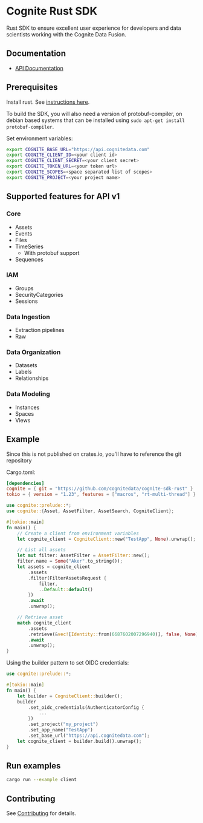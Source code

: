 # Cognite Rust SDK

Rust SDK to ensure excellent user experience for developers and data scientists working with the Cognite Data Fusion.

## Documentation

* [API Documentation](https://docs.cognite.com/api/v1/)

## Prerequisites

Install rust. See [instructions here](https://rustup.rs/).

To build the SDK, you will also need a version of protobuf-compiler, on debian based systems that can be installed using `sudo apt-get install protobuf-compiler`.

Set environment variables:

```bash
export COGNITE_BASE_URL="https://api.cognitedata.com"
export COGNITE_CLIENT_ID=<your client id>
export COGNITE_CLIENT_SECRET=<your client secret>
export COGNITE_TOKEN_URL=<your token url>
export COGNITE_SCOPES=<space separated list of scopes>
export COGNITE_PROJECT=<your project name>
```

## Supported features for API v1

### Core

* Assets
* Events
* Files
* TimeSeries
  * With protobuf support
* Sequences

### IAM

* Groups
* SecurityCategories
* Sessions

### Data Ingestion

* Extraction pipelines
* Raw

### Data Organization

* Datasets
* Labels
* Relationships

### Data Modeling

* Instances
* Spaces
* Views

## Example

Since this is not published on crates.io, you'll have to reference the git repository

Cargo.toml:

```TOML
[dependencies]
cognite = { git = "https://github.com/cognitedata/cognite-sdk-rust" }
tokio = { version = "1.23", features = ["macros", "rt-multi-thread"] }
```

```Rust
use cognite::prelude::*;
use cognite::{Asset, AssetFilter, AssetSearch, CogniteClient};

#[tokio::main]
fn main() {
    // Create a client from environment variables
    let cognite_client = CogniteClient::new("TestApp", None).unwrap();

    // List all assets
    let mut filter: AssetFilter = AssetFilter::new();
    filter.name = Some("Aker".to_string());
    let assets = cognite_client
        .assets
        .filter(FilterAssetsRequest {
            filter,
            ..Default::default()
        })
        .await
        .unwrap();

    // Retrieve asset
    match cognite_client
        .assets
        .retrieve(&vec![Identity::from(6687602007296940)], false, None)
        .await
        .unwrap();
}
```

Using the builder pattern to set OIDC credentials:

```Rust
use cognite::prelude::*;

#[tokio::main]
fn main() {
    let builder = CogniteClient::builder();
    builder
        .set_oidc_credentials(AuthenticatorConfig {
            ...
        })
        .set_project("my_project")
        .set_app_name("TestApp")
        .set_base_url("https://api.cognitedata.com");
    let cognite_client = builder.build().unwrap();
}

```

## Run examples

```bash
cargo run --example client
```

## Contributing

See [Contributing](../CONTRIBUTING.md) for details.
